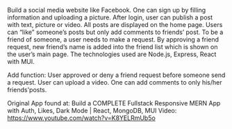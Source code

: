 Build a social media website like Facebook. One can sign up by filling information and uploading a picture. After login, user can publish a post with text, picture or video.  All posts are displayed on the home page. Users can “like” someone’s posts but only add comments to friends’ post. To be a friend of someone, a user needs to make a request. By approving a friend request, new friend’s name is added into the friend list which is shown on the user’s main page. 
The technologies used are Node.js, Express, React with MUI.

Add function: 
User approved or deny a friend request before someone send a request.
User can upload a video.
One can add comments to only his/her friends'posts.

Original App found at:
Build a COMPLETE Fullstack Responsive MERN App with Auth, Likes, Dark Mode | React, MongoDB, MUI
Video: https://www.youtube.com/watch?v=K8YELRmUb5o

